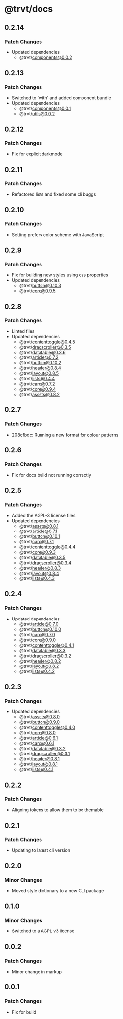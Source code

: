 # @trvt/docs

## 0.2.14

### Patch Changes

- Updated dependencies
  - @trvt/components@0.0.2

## 0.2.13

### Patch Changes

- Switched to 'with' and added component bundle
- Updated dependencies
  - @trvt/components@0.0.1
  - @trvt/utils@0.0.2

## 0.2.12

### Patch Changes

- Fix for explicit darkmode

## 0.2.11

### Patch Changes

- Refactored lists and fixed some cli buggs

## 0.2.10

### Patch Changes

- Setting prefers color scheme with JavaScript

## 0.2.9

### Patch Changes

- Fix for building new styles using css properties
- Updated dependencies
  - @trvt/button@0.10.3
  - @trvt/core@0.9.5

## 0.2.8

### Patch Changes

- Linted files
- Updated dependencies
  - @trvt/contenttoggle@0.4.5
  - @trvt/dragscroller@0.3.5
  - @trvt/datatable@0.3.6
  - @trvt/article@0.7.2
  - @trvt/button@0.10.2
  - @trvt/header@0.8.4
  - @trvt/layout@0.8.5
  - @trvt/lists@0.4.4
  - @trvt/card@0.7.2
  - @trvt/core@0.9.4
  - @trvt/assets@0.8.2

## 0.2.7

### Patch Changes

- 208cfbdc: Running a new format for colour patterns

## 0.2.6

### Patch Changes

- Fix for docs build not running correctly

## 0.2.5

### Patch Changes

- Added the AGPL-3 license files
- Updated dependencies
  - @trvt/assets@0.8.1
  - @trvt/article@0.7.1
  - @trvt/button@0.10.1
  - @trvt/card@0.7.1
  - @trvt/contenttoggle@0.4.4
  - @trvt/core@0.9.3
  - @trvt/datatable@0.3.5
  - @trvt/dragscroller@0.3.4
  - @trvt/header@0.8.3
  - @trvt/layout@0.8.4
  - @trvt/lists@0.4.3

## 0.2.4

### Patch Changes

- Updated dependencies
  - @trvt/article@0.7.0
  - @trvt/button@0.10.0
  - @trvt/card@0.7.0
  - @trvt/core@0.9.0
  - @trvt/contenttoggle@0.4.1
  - @trvt/datatable@0.3.3
  - @trvt/dragscroller@0.3.2
  - @trvt/header@0.8.2
  - @trvt/layout@0.8.2
  - @trvt/lists@0.4.2

## 0.2.3

### Patch Changes

- Updated dependencies
  - @trvt/assets@0.8.0
  - @trvt/button@0.9.0
  - @trvt/contenttoggle@0.4.0
  - @trvt/core@0.8.0
  - @trvt/article@0.6.1
  - @trvt/card@0.6.1
  - @trvt/datatable@0.3.2
  - @trvt/dragscroller@0.3.1
  - @trvt/header@0.8.1
  - @trvt/layout@0.8.1
  - @trvt/lists@0.4.1

## 0.2.2

### Patch Changes

- Aligning tokens to allow them to be themable

## 0.2.1

### Patch Changes

- Updating to latest cli version

## 0.2.0

### Minor Changes

- Moved style dictionary to a new CLI package

## 0.1.0

### Minor Changes

- Switched to a AGPL v3 license

## 0.0.2

### Patch Changes

- Minor change in markup

## 0.0.1

### Patch Changes

- Fix for build
